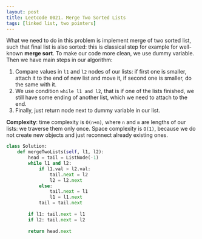 ```yaml
---
layout: post
title: Leetcode 0021. Merge Two Sorted Lists
tags: [linked list, two pointers]
---
```


What we need to do in this problem is implement merge of two sorted list, such that final list is also sorted: this is classical step for example for well-known **merge sort**. To make our code more clean, we use dummy variable. Then we have main steps in our algorithm:
1. Compare values in `l1` and `l2` nodes of our lists: if first one is smaller, attach it to the end of new list and move it, if second one is smaller, do the same with it.
2. We use condition `while l1 and l2`, that is if one of the lists finished, we still have some ending of another list, which we need to attach to the end.
3. Finally, just return node next to dummy variable in our list.

**Complexity**: time complexity is `O(n+m)`, where `n` and `m` are lengths of our lists: we traverse them only once. Space complexity is `O(1)`, because we do not create new objects and just reconnect already existing ones.

```python
class Solution:
    def mergeTwoLists(self, l1, l2):
        head = tail = ListNode(-1)
        while l1 and l2:
            if l1.val > l2.val:
                tail.next = l2
                l2 = l2.next
            else:
                tail.next = l1
                l1 = l1.next
            tail = tail.next
        
        if l1: tail.next = l1
        if l2: tail.next = l2
        
        return head.next
```